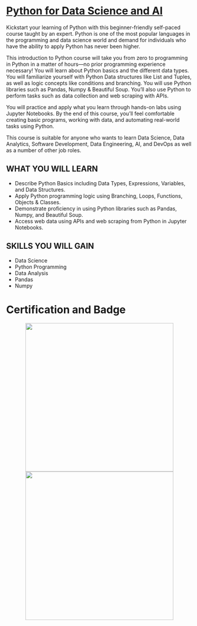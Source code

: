 # <a href="https://www.coursera.org/learn/python-for-applied-data-science-ai?specialization=ibm-data-science">Python for Data Science and AI</a>

Kickstart your learning of Python with this beginner-friendly self-paced course taught by an expert. Python is one of the most popular languages in the programming and data science world and demand for individuals who have the ability to apply Python has never been higher.  

This introduction to Python course will take you from zero to programming in Python in a matter of hours—no prior programming experience necessary! You will learn about Python basics and the different data types. You will familiarize yourself with Python Data structures like List and Tuples, as well as logic concepts like conditions and branching. You will use Python libraries such as Pandas, Numpy & Beautiful Soup. You’ll also use Python to perform tasks such as data collection and web scraping with APIs.  

You will practice and apply what you learn through hands-on labs using Jupyter Notebooks. By the end of this course, you’ll feel comfortable creating basic programs, working with data, and automating real-world tasks using Python.  

This course is suitable for anyone who wants to learn Data Science, Data Analytics, Software Development, Data Engineering, AI, and DevOps as well as a number of other job roles.  

## WHAT YOU WILL LEARN
 - Describe Python Basics including Data Types, Expressions, Variables, and Data Structures.
 - Apply Python programming logic using Branching, Loops, Functions, Objects & Classes.
 - Demonstrate proficiency in using Python libraries such as Pandas, Numpy, and Beautiful Soup.
 - Access web data using APIs and web scraping from Python in Jupyter Notebooks.   

## SKILLS YOU WILL GAIN
 - Data Science
 - Python Programming
 - Data Analysis
 - Pandas
 - Numpy

# Certification and Badge
<p align="middle">
  <a href="https://www.coursera.org/verify/CFNVUCZGSA5D"><img src="https://s3.amazonaws.com/coursera_assets/meta_images/generated/CERTIFICATE_LANDING_PAGE/CERTIFICATE_LANDING_PAGE~HQTGWPPHXSHH/CERTIFICATE_LANDING_PAGE~HQTGWPPHXSHH.jpeg" height="400"></a>
  <a href="https://www.credly.com/badges/6db9692b-b1dd-4984-84a3-eae5bf6bb301/public_url"><img src="https://images.credly.com/size/340x340/images/0571ab1d-f43b-43d9-9c68-8ebd0ebd61b7/Python_for_Data_Sci_and_AI_Foundational.png" height="400"></a>
</p>

<div data-iframe-width="150" data-iframe-height="270" data-share-badge-id="6db9692b-b1dd-4984-84a3-eae5bf6bb301" data-share-badge-host="https://www.credly.com"></div><script type="text/javascript" async src="//cdn.credly.com/assets/utilities/embed.js"></script>